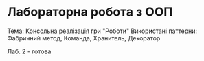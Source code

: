 # Лабораторна робота з ООП
Тема: Консольна реалізація гри "Роботи"
Використані паттерни: Фабричний метод, Команда, Хранитель, Декоратор

Лаб. 2 - готова


